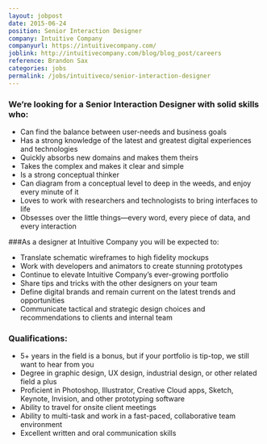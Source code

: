 ```yaml
---
layout: jobpost
date: 2015-06-24
position: Senior Interaction Designer
company: Intuitive Company
companyurl: https://intuitivecompany.com/
joblink: http://intuitivecompany.com/blog/blog_post/careers
reference: Brandon Sax
categories: jobs
permalink: /jobs/intuitiveco/senior-interaction-designer
---
```

<!--more-->

### We’re looking for a Senior Interaction Designer with solid skills who:
* Can find the balance between user-needs and business goals
* Has a strong knowledge of the latest and greatest digital experiences and technologies
* Quickly absorbs new domains and makes them theirs
* Takes the complex and makes it clear and simple
* Is a strong conceptual thinker
* Can diagram from a conceptual level to deep in the weeds, and enjoy every minute of it
* Loves to work with researchers and technologists to bring interfaces to life
* Obsesses over the little things—every word, every piece of data, and every interaction

###As a designer at Intuitive Company you will be expected to:
* Translate schematic wireframes to high fidelity mockups
* Work with developers and animators to create stunning prototypes
* Continue to elevate Intuitive Company’s ever-growing portfolio
* Share tips and tricks with the other designers on your team
* Define digital brands and remain current on the latest trends and opportunities
* Communicate tactical and strategic design choices and recommendations to clients and internal team

### Qualifications:
* 5+ years in the field is a bonus, but if your portfolio is tip-top, we still want to hear from you
* Degree in graphic design, UX design, industrial design, or other related field a plus
* Proficient in Photoshop, Illustrator, Creative Cloud apps, Sketch, Keynote, Invision, and other prototyping software
* Ability to travel for onsite client meetings
* Ability to multi-task and work in a fast-paced, collaborative team environment
* Excellent written and oral communication skills
